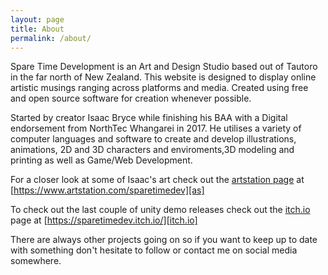 ```yaml
---
layout: page
title: About
permalink: /about/
---
```


Spare Time Development is an Art and Design Studio based out of Tautoro in the far north of New Zealand. This website is designed to display online artistic musings ranging across platforms and media. Created using free and open source software for creation whenever possible.

Started by creator Isaac Bryce while finishing his BAA with a Digital endorsement from NorthTec Whangarei in 2017. He utilises a variety of computer languages and software to create and develop illustrations, animations, 2D and 3D characters and enviroments,3D modeling and printing as well as Game/Web Development.

For a closer look at some of Isaac's art check out the [artstation page][as] at [https://www.artstation.com/sparetimedev][as]

To check out the last couple of unity demo releases check out the [itch.io][itch.io] page at [https://sparetimedev.itch.io/][itch.io]

There are always other projects going on so if you want to keep up to date with something don't hesitate to follow or contact me on social media somewhere.

[itch.io]:https://sparetimedev.itch.io/
[as]:https://www.artstation.com/sparetimedev
